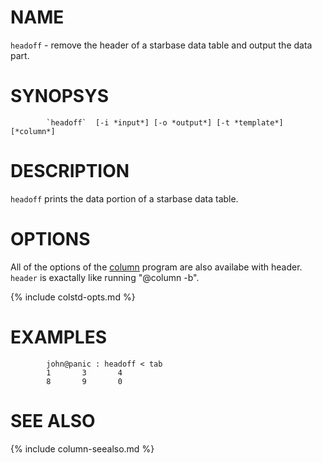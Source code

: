 
NAME
====

`headoff` - remove the header of a starbase data table and output the data part.

SYNOPSYS
========

```
        `headoff`  [-i *input*] [-o *output*] [-t *template*] [*column*]
```

DESCRIPTION
===========

`headoff` prints the data portion of a starbase data table.
 

OPTIONS
=======

All of the options of the [column](column.html) program are also availabe with header.
`header` is exactally like running "@column -b".

{% include colstd-opts.md %}

EXAMPLES
========

```
        john@panic : headoff < tab
        1       3       4
        8       9       0
```


SEE ALSO
========

{% include column-seealso.md %}
